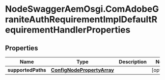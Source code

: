 # NodeSwaggerAemOsgi.ComAdobeGraniteAuthRequirementImplDefaultRequirementHandlerProperties

## Properties
Name | Type | Description | Notes
------------ | ------------- | ------------- | -------------
**supportedPaths** | [**ConfigNodePropertyArray**](ConfigNodePropertyArray.md) |  | [optional] 


